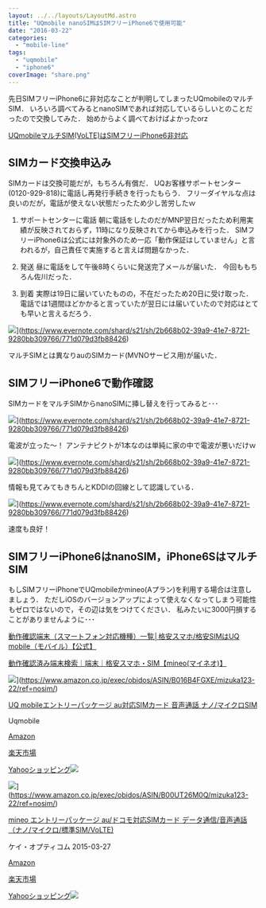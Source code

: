 ```yaml
---
layout: ../../layouts/LayoutMd.astro
title: "UQmobile nanoSIMはSIMフリーiPhone6で使用可能"
date: "2016-03-22"
categories: 
  - "mobile-line"
tags: 
  - "uqmobile"
  - "iphone6"
coverImage: "share.png"
---
```


先日SIMフリーiPhone6に非対応なことが判明してしまったUQmobileのマルチSIM． いろいろ調べてみるとnanoSIMであれば対応しているらしいとのことだったので交換してみた． 始めからよく調べておけばよかったorz

[UQmobileマルチSIM\(VoLTE\)はSIMフリーiPhone6非対応](https://mizuka123.net/6964/)

## SIMカード交換申込み

SIMカードは交換可能だが，もちろん有償だ． UQお客様サポートセンター(0120-929-818)に電話し再発行手続きを行ったもらう． フリーダイヤルな点は良いのだが，電話が使えない状態だったため少し苦労したｗ

1. サポートセンターに電話 朝に電話をしたのだがMNP翌日だったため利用実績が反映されておらず，11時になり反映されてから申込みを行った． SIMフリーiPhone6は公式には対象外のため一応「動作保証はしていません」と言われるが，自己責任で実施すると言えば問題なかった．
    
2. 発送 昼に電話をして午後8時くらいに発送完了メールが届いた． 今回ももちろん佐川だった．
    
3. 到着 実際は19日に届いていたものの，不在だったため20日に受け取った． 電話では1週間ほどかかると言っていたが翌日には届いていたので対応はとても早いと言えるだろう．
    

![](https://www.evernote.com/shard/s21/sh/2b668b02-39a9-41e7-8721-9280bb309766/771d079d3fb88426/res/d3f9d11e-f6ea-41d7-9f3c-9741aeebd907/P3200086.jpg?resizeSmall&width=832)](https://www.evernote.com/shard/s21/sh/2b668b02-39a9-41e7-8721-9280bb309766/771d079d3fb88426)

マルチSIMとは異なりauのSIMカード(MVNOサービス用)が届いた．

## SIMフリーiPhone6で動作確認

SIMカードをマルチSIMからnanoSIMに挿し替えを行ってみると･･･

![](https://www.evernote.com/shard/s21/sh/2b668b02-39a9-41e7-8721-9280bb309766/771d079d3fb88426/res/bd170993-1391-42c1-8ea2-280ee077898f/IMG_3931.PNG?resizeSmall&width=832)](https://www.evernote.com/shard/s21/sh/2b668b02-39a9-41e7-8721-9280bb309766/771d079d3fb88426)

電波が立った～！ アンテナピクトが1本なのは単純に家の中で電波が悪いだけｗ

![](https://www.evernote.com/shard/s21/sh/2b668b02-39a9-41e7-8721-9280bb309766/771d079d3fb88426/res/0d0d7e2f-5b0f-40a1-afb4-7f1ea8be21ec/IMG_3932.PNG?resizeSmall&width=832)](https://www.evernote.com/shard/s21/sh/2b668b02-39a9-41e7-8721-9280bb309766/771d079d3fb88426)

情報も見てみてもきちんとKDDIの回線として認識している．

![](https://www.evernote.com/shard/s21/sh/2b668b02-39a9-41e7-8721-9280bb309766/771d079d3fb88426/res/12be8d69-4caf-4fbe-a295-c0a9bde5e7ee/IMG_3930.PNG?resizeSmall&width=832)](https://www.evernote.com/shard/s21/sh/2b668b02-39a9-41e7-8721-9280bb309766/771d079d3fb88426)

速度も良好！

## SIMフリーiPhone6はnanoSIM，iPhone6SはマルチSIM

もしSIMフリーiPhoneでUQmobileかmineo(Aプラン)を利用する場合は注意しましょう． ただしiOSのバージョンアップによって使えなくなってしまう可能性もゼロではないので，その辺は気をつけてください． 私みたいに3000円損することがありませんように･･･

[動作確認端末（スマートフォン対応機種）一覧│格安スマホ/格安SIMはUQ mobile（モバイル）【公式】](https://www.uqwimax.jp/mobile/products/sim/devices/)

[動作確認済み端末検索｜端末｜格安スマホ・SIM【mineo\(マイネオ\)】](https://mineo.jp/device/devicelist/?sim=au_all)

![](/archive/images/51QjSf42%2BuL._SL160_.jpg)](https://www.amazon.co.jp/exec/obidos/ASIN/B016B4FGXE/mizuka123-22/ref=nosim/)

[UQ mobileエントリーパッケージ au対応SIMカード 音声通話 ナノ/マイクロSIM](https://www.amazon.co.jp/exec/obidos/ASIN/B016B4FGXE/mizuka123-22/ref=nosim/)

Uqmobile

[Amazon](http://www.amazon.co.jp/gp/search?keywords=UQ%20mobile%83G%83%93%83g%83%8A%81%5B%83p%83b%83P%81%5B%83W%20au%91%CE%89%9ESIM%83J%81%5B%83h%20%89%B9%90%BA%92%CA%98b%20%83i%83m%2F%83%7D%83C%83N%83%8DSIM&__mk_ja_JP=%83J%83%5E%83J%83i&tag=mizuka123-22)

[楽天市場](http://hb.afl.rakuten.co.jp/hgc/032b53ee.4b34c5ee.0f4a541e.f440145e/?pc=http%3A%2F%2Fsearch.rakuten.co.jp%2Fsearch%2Fmall%2FUQ%2520mobile%25E3%2582%25A8%25E3%2583%25B3%25E3%2583%2588%25E3%2583%25AA%25E3%2583%25BC%25E3%2583%2591%25E3%2583%2583%25E3%2582%25B1%25E3%2583%25BC%25E3%2582%25B8%2520au%25E5%25AF%25BE%25E5%25BF%259CSIM%25E3%2582%25AB%25E3%2583%25BC%25E3%2583%2589%2520%25E9%259F%25B3%25E5%25A3%25B0%25E9%2580%259A%25E8%25A9%25B1%2520%25E3%2583%258A%25E3%2583%258E%252F%25E3%2583%259E%25E3%2582%25A4%25E3%2582%25AF%25E3%2583%25ADSIM%2F-%2Ff.1-p.1-s.1-sf.0-st.A-v.2%3Fx%3D0%26scid%3Daf_ich_link_urltxt%26m%3Dhttp%3A%2F%2Fm.rakuten.co.jp%2F)

[Yahooショッピング![](//ad.jp.ap.valuecommerce.com/servlet/gifbanner?sid=3066752&pid=881990642)](//ck.jp.ap.valuecommerce.com/servlet/referral?sid=3066752&pid=881990642&vc_url=http%3A%2F%2Fsearch.shopping.yahoo.co.jp%2Fsearch%3Fp%3DUQ%2520mobile%25E3%2582%25A8%25E3%2583%25B3%25E3%2583%2588%25E3%2583%25AA%25E3%2583%25BC%25E3%2583%2591%25E3%2583%2583%25E3%2582%25B1%25E3%2583%25BC%25E3%2582%25B8%2520au%25E5%25AF%25BE%25E5%25BF%259CSIM%25E3%2582%25AB%25E3%2583%25BC%25E3%2583%2589%2520%25E9%259F%25B3%25E5%25A3%25B0%25E9%2580%259A%25E8%25A9%25B1%2520%25E3%2583%258A%25E3%2583%258E%252F%25E3%2583%259E%25E3%2582%25A4%25E3%2582%25AF%25E3%2583%25ADSIM)

![](/archive/images/51NTZUXiGLL._SL160_.jpg)](https://www.amazon.co.jp/exec/obidos/ASIN/B00UT26M0Q/mizuka123-22/ref=nosim/)

[mineo エントリーパッケージ au/ドコモ対応SIMカード データ通信/音声通話 （ナノ/マイクロ/標準SIM/VoLTE)](https://www.amazon.co.jp/exec/obidos/ASIN/B00UT26M0Q/mizuka123-22/ref=nosim/)

ケイ・オプティコム 2015-03-27

[Amazon](http://www.amazon.co.jp/gp/search?keywords=mineo%20%83G%83%93%83g%83%8A%81%5B%83p%83b%83P%81%5B%83W%20au%2F%83h%83R%83%82%91%CE%89%9ESIM%83J%81%5B%83h%20%83f%81%5B%83%5E%92%CA%90M%2F%89%B9%90%BA%92%CA%98b%20%81i%83i%83m%2F%83%7D%83C%83N%83%8D%2F%95W%8F%80SIM%2FVoLTE%29&__mk_ja_JP=%83J%83%5E%83J%83i&tag=mizuka123-22)

[楽天市場](http://hb.afl.rakuten.co.jp/hgc/032b53ee.4b34c5ee.0f4a541e.f440145e/?pc=http%3A%2F%2Fsearch.rakuten.co.jp%2Fsearch%2Fmall%2Fmineo%2520%25E3%2582%25A8%25E3%2583%25B3%25E3%2583%2588%25E3%2583%25AA%25E3%2583%25BC%25E3%2583%2591%25E3%2583%2583%25E3%2582%25B1%25E3%2583%25BC%25E3%2582%25B8%2520au%252F%25E3%2583%2589%25E3%2582%25B3%25E3%2583%25A2%25E5%25AF%25BE%25E5%25BF%259CSIM%25E3%2582%25AB%25E3%2583%25BC%25E3%2583%2589%2520%25E3%2583%2587%25E3%2583%25BC%25E3%2582%25BF%25E9%2580%259A%25E4%25BF%25A1%252F%25E9%259F%25B3%25E5%25A3%25B0%25E9%2580%259A%25E8%25A9%25B1%2520%25EF%25BC%2588%25E3%2583%258A%25E3%2583%258E%252F%25E3%2583%259E%25E3%2582%25A4%25E3%2582%25AF%25E3%2583%25AD%252F%25E6%25A8%2599%25E6%25BA%2596SIM%252FVoLTE%2529%2F-%2Ff.1-p.1-s.1-sf.0-st.A-v.2%3Fx%3D0%26scid%3Daf_ich_link_urltxt%26m%3Dhttp%3A%2F%2Fm.rakuten.co.jp%2F)

[Yahooショッピング![](//ad.jp.ap.valuecommerce.com/servlet/gifbanner?sid=3066752&pid=881990642)](//ck.jp.ap.valuecommerce.com/servlet/referral?sid=3066752&pid=881990642&vc_url=http%3A%2F%2Fsearch.shopping.yahoo.co.jp%2Fsearch%3Fp%3Dmineo%2520%25E3%2582%25A8%25E3%2583%25B3%25E3%2583%2588%25E3%2583%25AA%25E3%2583%25BC%25E3%2583%2591%25E3%2583%2583%25E3%2582%25B1%25E3%2583%25BC%25E3%2582%25B8%2520au%252F%25E3%2583%2589%25E3%2582%25B3%25E3%2583%25A2%25E5%25AF%25BE%25E5%25BF%259CSIM%25E3%2582%25AB%25E3%2583%25BC%25E3%2583%2589%2520%25E3%2583%2587%25E3%2583%25BC%25E3%2582%25BF%25E9%2580%259A%25E4%25BF%25A1%252F%25E9%259F%25B3%25E5%25A3%25B0%25E9%2580%259A%25E8%25A9%25B1%2520%25EF%25BC%2588%25E3%2583%258A%25E3%2583%258E%252F%25E3%2583%259E%25E3%2582%25A4%25E3%2582%25AF%25E3%2583%25AD%252F%25E6%25A8%2599%25E6%25BA%2596SIM%252FVoLTE%2529)
